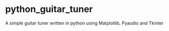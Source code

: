 # python_guitar_tuner
A simple guitar tuner written in python using Matplotlib, Pyaudio and Tkinter
